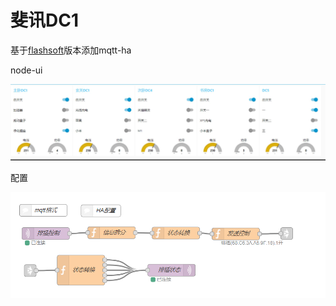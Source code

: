 # 斐讯DC1



基于[flashsoft](https://bbs.hassbian.com/thread-6726-1-2.html)版本添加mqtt-ha

node-ui

![dc1](.\img\dc1.jpg)

配置

![1555778793504](img/1555778793504.png)